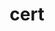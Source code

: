 ---
category: 4-letters
denotation: null
name: cert
reference_link: https://www.etymonline.com/word/cert
root_language: null
root_name: null
title: cert
type: free
word_sums:
- respelling: cert
  sum: 'Cert + '
---